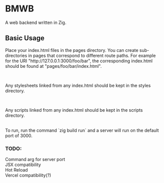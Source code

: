 # BMWB
A web backend written in Zig. 


## Basic Usage
<p>
Place your index.html files in the pages directory. You can create sub-directories in pages that correspond to different route paths. For example for the URI "http://127.0.0.1:3000/foo/bar", the corresponding index.html should be found at "pages/foo/bar/index.html".
</p>
<br>
<p>Any stylesheets linked from any index.html should be kept in the styles directory.</p>
<br>
<p>Any scripts linked from any index.html should be kept in the scripts directory.</p>
<br>
To run, run the command `zig build run` and a server will run on the default port of 3000. 
<h3>
  TODO: <br>
  
</h3>
<p>
  Command arg for server port <br>
  JSX compatibility <br>
  Hot Reload <br>
  Vercel compatibility(?) <br>
</p>

